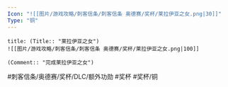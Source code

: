 ```yaml
---
Icon: "![[图片/游戏攻略/刺客信条/刺客信条 奥德赛/奖杯/莱拉伊亚之女.png|30]]"
Type: "铜"
---
```

```ad-common-bronze-trophy
title: (Title:: "莱拉伊亚之女")
![[图片/游戏攻略/刺客信条/刺客信条 奥德赛/奖杯/莱拉伊亚之女.png|100]]

(Comment:: "完成莱拉伊亚之女")
```

#刺客信条/奥德赛/奖杯/DLC/额外功勋 #奖杯 #奖杯/铜
